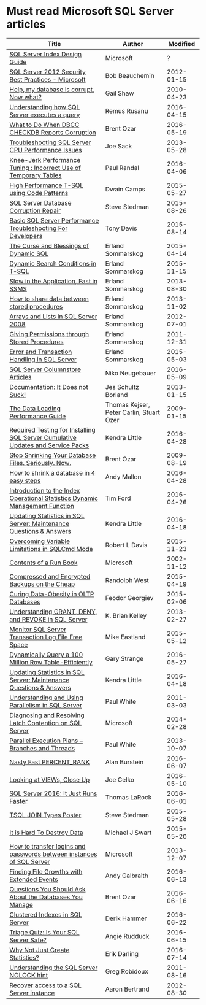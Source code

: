 # Must read Microsoft SQL Server articles


| Title                                                                             | Author                                   | Modified   |
|-----------------------------------------------------------------------------------|------------------------------------------|------------|
| [SQL Server Index Design Guide]                                                   | Microsoft                                | ?          |
| [SQL Server 2012 Security Best Practices - Microsoft]                             | Bob Beauchemin                           | 2012-01-15 |
| [Help, my database is corrupt. Now what?]                                         | Gail Shaw                                | 2010-04-23 |
| [Understanding how SQL Server executes a query]                                   | Remus Rusanu                             | 2016-04-15 |
| [What to Do When DBCC CHECKDB Reports Corruption]                                 | Brent Ozar                               | 2016-05-19 |
| [Troubleshooting SQL Server CPU Performance Issues]                               | Joe Sack                                 | 2013-05-28 |
| [Knee-Jerk Performance Tuning : Incorrect Use of Temporary Tables]                | Paul Randal                              | 2016-04-06 |
| [High Performance T-SQL using Code Patterns]                                      | Dwain Camps                              | 2015-05-27 |
| [SQL Server Database Corruption Repair]                                           | Steve Stedman                            | 2015-08-26 |
| [Basic SQL Server Performance Troubleshooting For Developers]                     | Tony Davis                               | 2015-08-14 |
| [The Curse and Blessings of Dynamic SQL]                                          | Erland Sommarskog                        | 2015-04-14 |
| [Dynamic Search Conditions in T-SQL]                                              | Erland Sommarskog                        | 2015-11-15 |
| [Slow in the Application, Fast in SSMS]                                           | Erland Sommarskog                        | 2013-08-30 |
| [How to share data between stored procedures]                                     | Erland Sommarskog                        | 2013-11-02 |
| [Arrays and Lists in SQL Server 2008]                                             | Erland Sommarskog                        | 2012-07-01 |
| [Giving Permissions through Stored Procedures]                                    | Erland Sommarskog                        | 2011-12-31 |
| [Error and Transaction Handling in SQL Server]                                    | Erland Sommarskog                        | 2015-05-03 |
| [SQL Server Columnstore Articles]                                                 | Niko Neugebauer                          | 2016-05-09 |
| [Documentation: It Does not Suck!]                                                | Jes Schultz Borland                      | 2013-01-15 |
| [The Data Loading Performance Guide]                                              | Thomas Kejser, Peter Carlin, Stuart Ozer | 2009-01-15 |
| [Required Testing for Installing SQL Server Cumulative Updates and Service Packs] | Kendra Little                            | 2016-04-28 |
| [Stop Shrinking Your Database Files. Seriously. Now.]                             | Brent Ozar                               | 2009-08-19 |
| [How to shrink a database in 4 easy steps]                                        | Andy Mallon                              | 2016-04-28 |
| [Introduction to the Index Operational Statistics Dynamic Management Function]    | Tim Ford                                 | 2016-04-26 |
| [Updating Statistics in SQL Server: Maintenance Questions & Answers]              | Kendra Little                            | 2016-04-18 |
| [Overcoming Variable Limitations in SQLCmd Mode]                                  | Robert L Davis                           | 2015-11-23 |
| [Contents of a Run Book]                                                          | Microsoft                                | 2002-11-12 |
| [Compressed and Encrypted Backups on the Cheap]                                   | Randolph West                            | 2015-04-19 |
| [Curing Data-Obesity in OLTP Databases]                                           | Feodor Georgiev                          | 2015-02-06 |
| [Understanding GRANT, DENY, and REVOKE in SQL Server]                             | K. Brian Kelley                          | 2013-02-27 |
| [Monitor SQL Server Transaction Log File Free Space]                              | Mike Eastland                            | 2015-05-12 |
| [Dynamically Query a 100 Million Row Table-Efficiently]                           | Gary Strange                             | 2016-05-27 |
| [Updating Statistics in SQL Server: Maintenance Questions & Answers]              | Kendra Little                            | 2016-04-18 |
| [Understanding and Using Parallelism in SQL Server]                               | Paul White                               | 2011-03-03 |
| [Diagnosing and Resolving Latch Contention on SQL Server]                         | Microsoft                                | 2014-02-28 |
| [Parallel Execution Plans – Branches and Threads]                                 | Paul White                               | 2013-10-07 |
| [Nasty Fast PERCENT_RANK]                                                         | Alan Burstein                            | 2016-06-07 |
| [Looking at VIEWs, Close Up]                                                      | Joe Celko                                | 2016-05-10 |
| [SQL Server 2016: It Just Runs Faster]                                            | Thomas LaRock                            | 2016-06-01 |
| [TSQL JOIN Types Poster]                                                          | Steve Stedman                            | 2015-05-28 |
| [It is Hard To Destroy Data]                                                      | Michael J Swart                          | 2015-05-20 |
| [How to transfer logins and passwords between instances of SQL Server]            | Microsoft                                | 2013-12-07 |
| [Finding File Growths with Extended Events]                                       | Andy Galbraith                           | 2016-06-13 |
| [Questions You Should Ask About the Databases You Manage]                         | Brent Ozar                               | 2016-06-16 |
| [Clustered Indexes in SQL Server]                                                 | Derik Hammer                             | 2016-06-22 |
| [Triage Quiz: Is Your SQL Server Safe?]                                           | Angie Rudduck                            | 2016-06-15 |
| [Why Not Just Create Statistics?]                                                 | Erik Darling                             | 2016-07-14 |
| [Understanding the SQL Server NOLOCK hint]                                        | Greg Robidoux                            | 2011-08-16 |
| [Recover access to a SQL Server instance]                                         | Aaron Bertrand                           | 2012-08-30 |


[SQL Server Index Design Guide]:https://technet.microsoft.com/en-us/library/jj835095.aspx
[SQL Server 2012 Security Best Practices - Microsoft]:http://download.microsoft.com/download/8/f/a/8fabacd7-803e-40fc-adf8-355e7d218f4c/sql_server_2012_security_best_practice_whitepaper_apr2012.docx
[Help, my database is corrupt. Now what?]:http://www.sqlservercentral.com/articles/Corruption/65804/
[What to Do When DBCC CHECKDB Reports Corruption]:https://www.brentozar.com/archive/2016/05/dbcc-checkdb-reports-corruption/
[Understanding how SQL Server executes a query]:http://rusanu.com/2013/08/01/understanding-how-sql-server-executes-a-query/
[Troubleshooting SQL Server CPU Performance Issues]:http://sqlperformance.com/2013/05/io-subsystem/cpu-troubleshooting
[Knee-Jerk Performance Tuning : Incorrect Use of Temporary Tables]:http://sqlperformance.com/2016/04/t-sql-queries/knee-jerk-temporary-tables
[High Performance T-SQL using Code Patterns]:https://dwaincsql.com/2015/05/27/high-performance-t-sql-using-code-patterns/
[SQL Server Database Corruption Repair]:http://stevestedman.com/2015/08/sql-server-database-corruption-repair/
[Basic SQL Server Performance Troubleshooting For Developers]:https://www.simple-talk.com/sql/performance/basic-sql-server-performance-troubleshooting-for-developers/
[The Curse and Blessings of Dynamic SQL]:http://sommarskog.se/dyn-search.html
[Dynamic Search Conditions in T-SQL]:http://www.sommarskog.se/dynamic_sql.html
[Slow in the Application, Fast in SSMS]:http://www.sommarskog.se/query-plan-mysteries.html
[How to share data between stored procedures]:http://www.sommarskog.se/share_data.html
[Arrays and Lists in SQL Server 2008]:http://www.sommarskog.se/arrays-in-sql-2008.html
[Giving Permissions through Stored Procedures]:http://www.sommarskog.se/grantperm.html
[Error and Transaction Handling in SQL Server]:http://www.sommarskog.se/error_handling/Part1.html
[SQL Server Columnstore Articles]:http://www.nikoport.com/columnstore/
[Documentation: It Does not Suck!]:https://www.brentozar.com/archive/2013/01/documentation-it-doesnt-suck/
[The Data Loading Performance Guide]:https://msdn.microsoft.com/en-us/library/dd425070%28v=sql.100%29.aspx
[Required Testing for Installing SQL Server Cumulative Updates and Service Packs]:http://www.littlekendra.com/2016/04/28/required-testing-for-installing-sql-server-cumulative-updates-and-service-packs/
[Stop Shrinking Your Database Files. Seriously. Now.]:https://www.brentozar.com/archive/2009/08/stop-shrinking-your-database-files-seriously-now/
[How to shrink a database in 4 easy steps]:http://am2.co/2016/04/shrink-database-4-easy-steps/
[Introduction to the Index Operational Statistics Dynamic Management Function]:http://sqlmag.com/database-performance-tuning/introduction-index-operational-statistics-dynamic-management-function
[Updating Statistics in SQL Server: Maintenance Questions & Answers]:http://www.littlekendra.com/2016/04/18/updating-statistics-in-sql-server-maintenance-answers/
[Overcoming Variable Limitations in SQLCmd Mode]:http://www.sqlsoldier.com/wp/sqlserver/tsqltuesday65overcomingvariablelimitationsinsqlcmdmode
[Contents of a Run Book]:https://technet.microsoft.com/en-us/library/cc917702.aspx
[Compressed and Encrypted Backups on the Cheap]:https://bornsql.ca/2016/04/compressed-encrypted-backups-cheap/
[Curing Data-Obesity in OLTP Databases]:https://www.simple-talk.com/sql/database-administration/curing-data-obesity-in-oltp-databases/
[Understanding GRANT, DENY, and REVOKE in SQL Server]:https://www.mssqltips.com/sqlservertip/2894/understanding-grant-deny-and-revoke-in-sql-server/
[Monitor SQL Server Transaction Log File Free Space]:https://www.mssqltips.com/sqlservertip/3617/monitor-sql-server-transaction-log-file-free-space/
[Dynamically Query a 100 Million Row Table-Efficiently]:http://www.sqlservercentral.com/articles/T-SQL/121906/
[Updating Statistics in SQL Server: Maintenance Questions & Answers]:http://www.littlekendra.com/2016/04/18/updating-statistics-in-sql-server-maintenance-answers
[Understanding and Using Parallelism in SQL Server]:https://www.simple-talk.com/sql/learn-sql-server/understanding-and-using-parallelism-in-sql-server/
[Diagnosing and Resolving Latch Contention on SQL Server]:https://www.microsoft.com/en-us/download/details.aspx?id=26665
[Parallel Execution Plans – Branches and Threads]:http://sqlperformance.com/2013/10/sql-plan/parallel-plans-branches-threads
[Nasty Fast PERCENT_RANK]:http://www.sqlservercentral.com/articles/PERCENT_RANK/141532/
[Looking at VIEWs, Close Up]:https://www.simple-talk.com/sql/t-sql-programming/looking-at-views,-close-up/
[SQL Server 2016: It Just Runs Faster]:http://thomaslarock.com/2016/06/sql-server-2016-just-runs-faster/
[TSQL JOIN Types Poster]:http://stevestedman.com/2015/05/tsql-join-types-poster-version-4-1/
[It is Hard To Destroy Data]:http://michaeljswart.com/2015/05/its-hard-to-destroy-data/
[How to transfer logins and passwords between instances of SQL Server]:https://support.microsoft.com/en-us/kb/918992
[Finding File Growths with Extended Events]:http://nebraskasql.blogspot.ru/2016/06/finding-file-growths-with-extended.html
[Questions You Should Ask About the Databases You Manage]:https://www.brentozar.com/archive/2016/06/questions-ask-databases-manage/
[Clustered Indexes in SQL Server]:http://www.sqlhammer.com/clustered-indexes-sql-server/
[Triage Quiz: Is Your SQL Server Safe?]:https://www.brentozar.com/archive/2016/06/triage-quiz-sql-server-safe/
[Why Not Just Create Statistics?]:https://www.brentozar.com/archive/2016/07/not-just-create-statistics/
[Understanding the SQL Server NOLOCK hint]:https://www.mssqltips.com/sqlservertip/2470/understanding-the-sql-server-nolock-hint/
[Recover access to a SQL Server instance]:https://www.mssqltips.com/sqlservertip/2682/recover-access-to-a-sql-server-instance/
